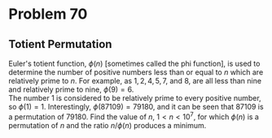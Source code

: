 # Problem 70
## Totient Permutation

Euler's totient function, $\phi(n)$ [sometimes called the phi function], is used to determine the number of positive numbers less than or equal to $n$ which are relatively prime to $n$. For example, as $1, 2, 4, 5, 7$, and $8$, are all less than nine and relatively prime to nine, $\phi(9)=6$.<br>The number $1$ is considered to be relatively prime to every positive number, so $\phi(1)=1$. 
Interestingly, $\phi(87109)=79180$, and it can be seen that $87109$ is a permutation of $79180$.
Find the value of $n$, $1 \lt n \lt 10^7$, for which $\phi(n)$ is a permutation of $n$ and the ratio $n/\phi(n)$ produces a minimum.
